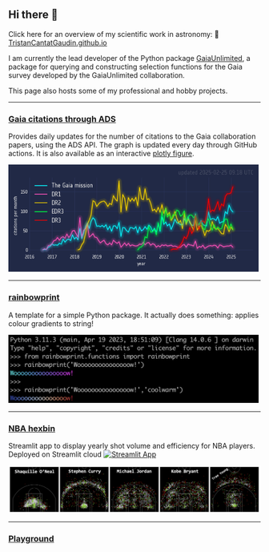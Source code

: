 ## Hi there 👋

Click here for an overview of my scientific work in astronomy:
🔭 [TristanCantatGaudin.github.io](TristanCantatGaudin.github.io)

I am currently the lead developer of the Python package [GaiaUnlimited](https://github.com/gaia-unlimited/gaiaunlimited), a package for querying and constructing selection functions for the Gaia survey developed by the GaiaUnlimited collaboration.

This page also hosts some of my professional and hobby projects.

---
### [Gaia citations through ADS](https://github.com/TristanCantatGaudin/ADS-Gaia-Citations)
Provides daily updates for the number of citations to the Gaia collaboration papers, using the ADS API. The graph is updated every day through GitHub actions. It is also available as an interactive [plotly figure](https://tristancantatgaudin.github.io/ADS-Gaia-Citations/ads-citations-plotly.html).

<img src="https://github.com/TristanCantatGaudin/ADS-Gaia-Citations/raw/main/citations_per_month.png" width="500" />


---
### [rainbowprint](https://github.com/TristanCantatGaudin/rainbowprint)
A template for a simple Python package. It actually does something: applies colour gradients to string!

<img src="https://github.com/TristanCantatGaudin/rainbowprint/raw/main/docs/example1.png" width="500" />

---
### [NBA hexbin](https://github.com/TristanCantatGaudin/nba-hexbin-app)
Streamlit app to display yearly shot volume and efficiency for NBA players. Deployed on Streamlit cloud [![Streamlit App](https://static.streamlit.io/badges/streamlit_badge_black_white.svg)](https://nba-hexbin-app.streamlit.app/)

<img src="https://github.com/TristanCantatGaudin/playground/raw/main/nba/hexbin_shot_charts.png" width="800" />

---
### [Playground](https://github.com/TristanCantatGaudin/playground)
